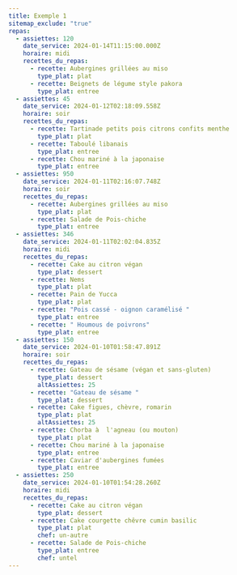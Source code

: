 ```yaml
---
title: Exemple 1
sitemap_exclude: "true"
repas:
  - assiettes: 120
    date_service: 2024-01-14T11:15:00.000Z
    horaire: midi
    recettes_du_repas:
      - recette: Aubergines grillées au miso
        type_plat: plat
      - recette: Beignets de légume style pakora
        type_plat: entree
  - assiettes: 45
    date_service: 2024-01-12T02:18:09.558Z
    horaire: soir
    recettes_du_repas:
      - recette: Tartinade petits pois citrons confits menthe
        type_plat: plat
      - recette: Taboulé libanais
        type_plat: entree
      - recette: Chou mariné à la japonaise
        type_plat: entree
  - assiettes: 950
    date_service: 2024-01-11T02:16:07.748Z
    horaire: soir
    recettes_du_repas:
      - recette: Aubergines grillées au miso
        type_plat: plat
      - recette: Salade de Pois-chiche
        type_plat: entree
  - assiettes: 346
    date_service: 2024-01-11T02:02:04.835Z
    horaire: midi
    recettes_du_repas:
      - recette: Cake au citron végan
        type_plat: dessert
      - recette: Nems
        type_plat: plat
      - recette: Pain de Yucca
        type_plat: plat
      - recette: "Pois cassé - oignon caramélisé "
        type_plat: entree
      - recette: " Houmous de poivrons"
        type_plat: entree
  - assiettes: 150
    date_service: 2024-01-10T01:58:47.891Z
    horaire: soir
    recettes_du_repas:
      - recette: Gateau de sésame (végan et sans-gluten)
        type_plat: dessert
        altAssiettes: 25
      - recette: "Gateau de sésame "
        type_plat: dessert
      - recette: Cake figues, chèvre, romarin
        type_plat: plat
        altAssiettes: 25
      - recette: Chorba à  l'agneau (ou mouton)
        type_plat: plat
      - recette: Chou mariné à la japonaise
        type_plat: entree
      - recette: Caviar d'aubergines fumées
        type_plat: entree
  - assiettes: 250
    date_service: 2024-01-10T01:54:28.260Z
    horaire: midi
    recettes_du_repas:
      - recette: Cake au citron végan
        type_plat: dessert
      - recette: Cake courgette chêvre cumin basilic
        type_plat: plat
        chef: un-autre
      - recette: Salade de Pois-chiche
        type_plat: entree
        chef: untel
---
```

